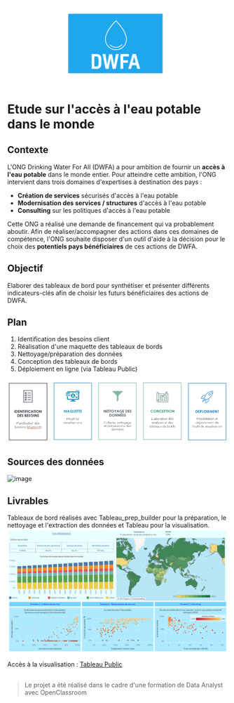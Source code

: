 ![](/img/logo_DWFA.png)
# Etude sur l'accès à l'eau potable dans le monde




## Contexte
L'ONG Drinking Water For All (DWFA) a pour ambition de fournir un **accès à l'eau potable** dans le monde entier.
Pour atteindre cette ambition, l'ONG intervient dans trois domaines d'expertises à destination des pays :
- **Création de services** sécurisés d'accès à l'eau potable
- **Modernisation des services / structures** d'accès à l'eau potable
- **Consulting** sur les politiques d'accès à l'eau potable

Cette ONG a réalisé une demande de financement qui va probablement aboutir. Afin de réaliser/accompagner des actions 
dans ces domaines de compétence, l'ONG souhaite disposer d'un outil d'aide à la décision pour le choix des **potentiels pays bénéficiaires** de ces actions de DWFA.

## Objectif
Elaborer des tableaux de bord pour synthétiser et présenter différents indicateurs-clés afin de choisir les futurs bénéficiaires des actions de DWFA.

## Plan
1. Identification des besoins client
2. Réalisation d'une maquette des tableaux de bords
3. Nettoyage/préparation des données
4. Conception des tableaux de bords
5. Déploiement en ligne (via Tableau Public)

![](/img/Plan_etude.png)

## Sources des données
![image](https://github.com/user-attachments/assets/5ac3d1a3-3bf2-416e-8426-467446c179dd)

## Livrables
Tableaux de bord réalisés avec Tableau_prep_builder pour la préparation, le nettoyage et l'extraction des données et Tableau pour la visualisation.
![](/img/dashboard_vue_mondiale.png)

Accès à la visualisation : [Tableau Public](https://public.tableau.com/app/profile/stephane.jailly/viz/Etudesurlaccsleaupotabledanslemonde_17288936206400/Histoire)

## 
>Le projet a été réalisé dans le cadre d'une formation de Data Analyst avec OpenClassroom
